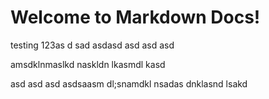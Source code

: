 # Welcome to Markdown Docs!

testing 123as d sad asdasd asd asd asd

amsdklnmaslkd naskldn lkasmdl kasd

asd asd asd asdsaasm dl;snamdkl nsadas dnklasnd lsakd